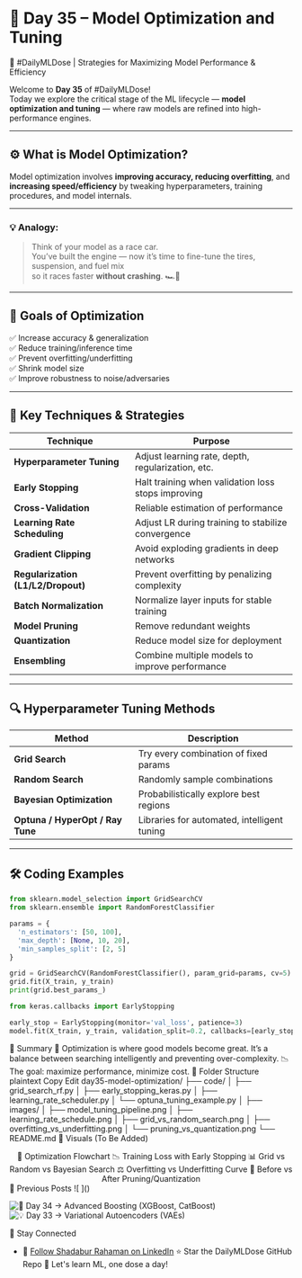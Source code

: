 # 🔧 Day 35 – Model Optimization and Tuning  
🎯 #DailyMLDose | Strategies for Maximizing Model Performance & Efficiency

Welcome to **Day 35** of #DailyMLDose!  
Today we explore the critical stage of the ML lifecycle — **model optimization and tuning** — where raw models are refined into high-performance engines.

---

## ⚙️ What is Model Optimization?

Model optimization involves **improving accuracy, reducing overfitting**, and **increasing speed/efficiency** by tweaking hyperparameters, training procedures, and model internals.

---

### 💡 Analogy:
> Think of your model as a race car.  
> You’ve built the engine — now it’s time to fine-tune the tires, suspension, and fuel mix  
> so it races faster **without crashing**. 🏎️💨

---

## 🚀 Goals of Optimization

✅ Increase accuracy & generalization  
✅ Reduce training/inference time  
✅ Prevent overfitting/underfitting  
✅ Shrink model size  
✅ Improve robustness to noise/adversaries

---

## 🧰 Key Techniques & Strategies

| Technique | Purpose |
|-------------------------------|--------------------------------------------------|
| **Hyperparameter Tuning** | Adjust learning rate, depth, regularization, etc. |
| **Early Stopping** | Halt training when validation loss stops improving |
| **Cross-Validation** | Reliable estimation of performance |
| **Learning Rate Scheduling** | Adjust LR during training to stabilize convergence |
| **Gradient Clipping** | Avoid exploding gradients in deep networks |
| **Regularization (L1/L2/Dropout)** | Prevent overfitting by penalizing complexity |
| **Batch Normalization** | Normalize layer inputs for stable training |
| **Model Pruning** | Remove redundant weights |
| **Quantization** | Reduce model size for deployment |
| **Ensembling** | Combine multiple models to improve performance |

---

## 🔍 Hyperparameter Tuning Methods

| Method | Description |
|-------------------|--------------------------------------------------|
| **Grid Search** | Try every combination of fixed params |
| **Random Search** | Randomly sample combinations |
| **Bayesian Optimization** | Probabilistically explore best regions |
| **Optuna / HyperOpt / Ray Tune** | Libraries for automated, intelligent tuning |

---

## 🛠️ Coding Examples

```python
from sklearn.model_selection import GridSearchCV
from sklearn.ensemble import RandomForestClassifier

params = {
  'n_estimators': [50, 100],
  'max_depth': [None, 10, 20],
  'min_samples_split': [2, 5]
}

grid = GridSearchCV(RandomForestClassifier(), param_grid=params, cv=5)
grid.fit(X_train, y_train)
print(grid.best_params_)
```
```python
from keras.callbacks import EarlyStopping

early_stop = EarlyStopping(monitor='val_loss', patience=3)
model.fit(X_train, y_train, validation_split=0.2, callbacks=[early_stop])
```
🧠 Summary
🔧 Optimization is where good models become great.
It’s a balance between searching intelligently and preventing over-complexity.
📉 The goal: maximize performance, minimize cost.
📂 Folder Structure
plaintext
Copy
Edit
day35-model-optimization/
├── code/
│   ├── grid_search_rf.py
│   ├── early_stopping_keras.py
│   ├── learning_rate_scheduler.py
│   └── optuna_tuning_example.py
│
├── images/
│   ├── model_tuning_pipeline.png
│   ├── learning_rate_schedule.png
│   ├── grid_vs_random_search.png
│   ├── overfitting_vs_underfitting.png
│   └── pruning_vs_quantization.png
└── README.md
🧩 Visuals (To Be Added)
<div align="center">
🧭 Optimization Flowchart
📉 Training Loss with Early Stopping
📊 Grid vs Random vs Bayesian Search
⚖️ Overfitting vs Underfitting Curve
🔧 Before vs After Pruning/Quantization

</div>
🔁 Previous Posts
![ ]()

![🧠 Day 34 → Advanced Boosting (XGBoost, CatBoost)](https://github.com/Shadabur-Rahaman/Daily-ML-Dose/tree/main/day34-advanced-boosting)
![💡 Day 33 → Variational Autoencoders (VAEs)](https://github.com/Shadabur-Rahaman/Daily-ML-Dose/tree/main/day33-variational-autoencoders)

🙌 Stay Connected
- 🔗 [Follow Shadabur Rahaman on LinkedIn](https://www.linkedin.com/in/shadabur-rahaman-1b5703249)
⭐ Star the DailyMLDose GitHub Repo
📘 Let's learn ML, one dose a day!


